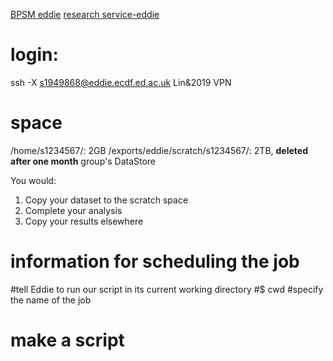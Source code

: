 [BPSM eddie](http://129.215.170.35/07_Using_Eddie.html)
[research service-eddie](https://www.wiki.ed.ac.uk/display/ResearchServices/Anaconda)

# login:
ssh -X s1949868@eddie.ecdf.ed.ac.uk
Lin&2019
VPN
# space
/home/s1234567/: 2GB
/exports/eddie/scratch/s1234567/: 2TB, **deleted after one month**
group's DataStore

You would:
1.  Copy your dataset to the scratch space
2.  Complete your analysis
3.  Copy your results elsewhere
# information for scheduling the job
#tell Eddie to run our script in its current working directory
#$ cwd
#specify the name of the job

# make a script

<!--stackedit_data:
eyJoaXN0b3J5IjpbLTE3Njk2MDg0MzYsMTcwMDIwMzY2OCw4NT
U0OTAwNywtMTU1NzY1NTA0Myw1NTUzMTMyMTEsMzAzMTI2ODc2
LC0xMzc1MzcxMjM0LC01Mzc3MzkxNDUsLTEzMjc2ODgyODIsNz
AyMDAxMjMwLDM2OTU2MDA1MF19
-->